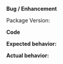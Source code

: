 <!--
Thank you for contributing to Dojo.

Our issue tracker is for bugs for Dojo.

Please make sure you have read our Contributing Guidelines
available at: https://github.com/dojo/framework/blob/master/CONTRIBUTING.md

For general questions and discussion, join us on Discord at: https://discordapp.com/invite/M7yRngE
-->

**Bug / Enhancement** <!-- delete as appropriate -->

<!-- Summary of enhancement or bug-->

Package Version: <!-- package version -->

**Code**

<!-- a self contained example of code that demonstrates the issue -->

**Expected behavior:**

<!-- What did you expect to happen -->

**Actual behavior:**

<!-- What was the actual behavior? -->
